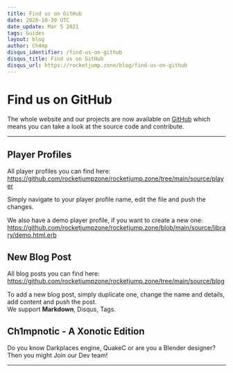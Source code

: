 ```yaml
---
title: Find us on GitHub
date: 2020-10-30 UTC
date_update: Mar 5 2021
tags: Guides
layout: blog
author: Ch4mp
disqus_identifier: /find-us-on-github
disqus_title: Find us on GitHub
disqus_url: https://rocketjump.zone/blog/find-us-on-github
---
```


<h1 class="w3-center">Find us on GitHub</h1>

<p>The whole website and our projects are now available on <a href="https://rocketjump.zone/github" target="_blank">GitHub</a> which means you can take a look at the source code and contribute.</p>
<hr>

## Player Profiles

<p>All player profiles you can find here:<br>
<a href="https://github.com/rocketjumpzone/rocketjump.zone/tree/main/source/player" target="_blank">https://github.com/rocketjumpzone/rocketjump.zone/tree/main/source/player</a><br>

Simply navigate to your player profile name, edit the file and push the changes.

</p>

<p>
We also have a demo player profile, if you want to create a new one:
<a href="https://github.com/rocketjumpzone/rocketjump.zone/blob/main/source/library/demo.html.erb" target="_blank">
https://github.com/rocketjumpzone/rocketjump.zone/blob/main/source/library/demo.html.erb</a>
</p>

## New Blog Post

<p>All blog posts you can find here:<br>
<a href="https://github.com/rocketjumpzone/rocketjump.zone/tree/main/source/blog" target="_blank">https://github.com/rocketjumpzone/rocketjump.zone/tree/main/source/blog</a><br>

To add a new blog post, simply duplicate one, change the name and details, add content and push the post.<br>We support <b>Markdown</b>, Disqus, Tags.

</p>

## Ch1mpnotic - A Xonotic Edition

Do you know Darkplaces engine, QuakeC or are you a Blender designer? Then you might Join our Dev team!

<hr>
